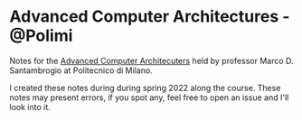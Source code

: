 # Advanced Computer Architectures - @Polimi

Notes for the [Advanced Computer Architecuters](https://www4.ceda.polimi.it/manifesti/manifesti/controller/ManifestoPublic.do?EVN_DETTAGLIO_RIGA_MANIFESTO=evento&aa=2021&k_cf=225&k_corso_la=481&k_indir=T2A&codDescr=088949&lang=IT&semestre=2&anno_corso=1&idItemOfferta=156910&idRiga=272232)
held by professor Marco D. Santambrogio at Politecnico di Milano.

I created these notes during during spring 2022 along the course. 
These notes may present errors, if you spot any, feel free to open an issue and I'll look into it.
